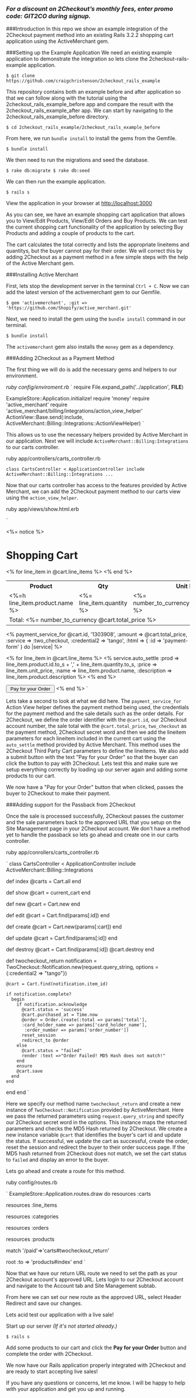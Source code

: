 ### _For a discount on 2Checkout’s monthly fees, enter promo code:  GIT2CO  during signup._

###Introduction
In this repo we show an example integration of the 2Checkout payment method
into an existing Rails 3.2.2 shopping cart application using the ActiveMerchant gem.

###Setting up the Example Application
We need an existing example application to demonstrate the integration so lets
clone the 2checkout-rails-example application.

`
$ git clone https://github.com/craigchristenson/2checkout_rails_example
`

This repository contains both an example before and after application so that
we can follow along with the tutorial using the
2checkout_rails_example_before app and compare the result with the
2checkout_rails_example_after app. We can start by navigating to the
2checkout_rails_example_before directory.

`
$ cd 2checkout_rails_example/2checkout_rails_example_before
`

From here, we run `bundle install` to install the gems from the Gemfile.

`
$ bundle install
`

We then need to run the migrations and seed the database.

`
$ rake db:migrate
$ rake db:seed
`

We can then run the example application.

`
$ rails s
`

View the application in your browser at
[http://localhost:3000](http://localhost:3000)

As you can see, we have an example shopping cart application that allows you
to View/Edit Products, View/Edit Orders and Buy Products. We can test the
current shopping cart functionality of the application by selecting Buy
Products and adding a couple of products to the cart.

The cart calculates the total correctly and lists the appropriate lineitems and
quantitys, but the buyer cannot pay for their order. We will correct this by adding
2Checkout as a payment method in a few simple steps with the help of the
Active Merchant gem.

###Installing Active Merchant

First, lets stop the development server in the terminal `Ctrl + C`. Now we can
add the latest version of the activemerchant gem to our Gemfile.

`
$ gem 'activemerchant', :git => 'https://github.com/Shopify/active_merchant.git'
`

Next, we need to install the gem using the `bundle install` command in our terminal.

`
$ bundle install
`

The `activemerchant` gem also installs the `money` gem as a dependency.

###Adding 2Checkout as a Payment Method

The first thing we will do is add the necessary gems and helpers to our environment.

_ruby config/enviroment.rb_
`
require File.expand_path('../application', __FILE__)

ExampleStore::Application.initialize!
require 'money'
require 'active_merchant'
require 'active_merchant/billing/integrations/action_view_helper'
ActionView::Base.send(:include,
                      ActiveMerchant::Billing::Integrations::ActionViewHelper)
`

This allows us to use the necessary helpers provided by Active Merchant in our
application. Next we will include `ActiveMerchant::Billing:Integrations` to
our carts controller.

ruby app/controllers/carts_controller.rb

`
class CartsController < ApplicationController
  include ActiveMerchant::Billing::Integrations
...
`

Now that our carts controller has access to the features provided by Active Merchant, we can
add the 2Checkout payment method to our carts view using the
`action_view_helper`.

ruby app/views/show.html.erb

`
<p id="notice"><%= notice %></p>

<h1>Shopping Cart</h1>

<table id="cart" class="table table-striped">
  <tr>
    <th>Product</th>
    <th>Qty</th>
    <th class="price">Unit Price</th>
    <th class="price">Full Price</th>
  </tr>
  <% for line_item in @cart.line_items %>
    <tr class="<%= cycle :odd, :even %>">
      <td><%=h line_item.product.name %></td>
      <td class="qty"><%= line_item.quantity %></td>
      <td class="price"><%= number_to_currency(line_item.unit_price) %></td>
      <td class="price"><%= number_to_currency(line_item.full_price) %></td>
    </tr>
  <% end %>
  <tr>
    <td class="total price" colspan="4">
      Total: <%= number_to_currency @cart.total_price %>
    </td>
  </tr>
</table>

<% payment_service_for @cart.id, '1303908',
                                   :amount => @cart.total_price,
                                   :service => :two_checkout,
                                   :credential2 => 'tango',
                                   :html => { :id => 'payment-form' } do |service| %>

  <% for line_item in @cart.line_items %>
    <% service.auto_settle :prod => line_item.product.id.to_s + ',' + line_item.quantity.to_s,
                         :price => line_item.unit_price,
                         :name => line_item.product.name,
                         :description => line_item.product.description %>
  <% end %>

  <input type=submit value=" Pay for your Order ">
<% end %>
`

Lets take a second to look at what we did here. The `payment_service_for`
Action View helper defines the payment method being used, the credentials
for the payment method and the sale details such as the order details. For 2Checkout,
we define the order identifier with the `@cart.id`, our 2Checkout account number,
the sale total with the `@cart.total_price`, `two_checkout` as the payment method,
2Checkout secret word and then we add the lineitem parameters for each lineitem
included in the current cart using the `auto_settle` method provided by Active Merchant.
This method uses the 2Checkout Third Party Cart parameters to define the lineitems. We
also add a submit button with the text "Pay for your Order" so that the buyer can click
the button to pay with 2Checkout. Lets test this and make sure we setup everything
correctly by loading up our server again and adding some products to our cart.


We now have a "Pay for your Order" button that when clicked, passes the buyer
to 2Checkout to make their payment.


###Adding support for the Passback from 2Checkout

Once the sale is processed successfully, 2Checkout passes the customer and the
sale parameters back to the approved URL that you setup on the Site Management
page in your 2Checkout account. We don't have a method yet to handle the
passback so lets go ahead and create one in our carts controller.

ruby app/conrollers/carts_controller.rb

`
class CartsController < ApplicationController
  include ActiveMerchant::Billing::Integrations

  def index
    @carts = Cart.all
  end

  def show
    @cart = current_cart
  end

  def new
    @cart = Cart.new
  end

  def edit
    @cart = Cart.find(params[:id])
  end

  def create
    @cart = Cart.new(params[:cart])
  end

  def update
    @cart = Cart.find(params[:id])
  end

  def destroy
    @cart = Cart.find(params[:id])
    @cart.destroy
  end

  def twocheckout_return
    notification = TwoCheckout::Notification.new(request.query_string,
      options = {:credential2 => "tango"})

    @cart = Cart.find(notification.item_id)

    if notification.complete?
      begin
        if notification.acknowledge
          @cart.status = 'success'
          @cart.purchased_at = Time.now
          @order = Order.create(:total => params['total'],
          :card_holder_name => params['card_holder_name'],
           :order_number => params['order_number'])
          reset_session
          redirect_to @order
        else
          @cart.status = "failed"
          render :text =>"Order Failed! MD5 Hash does not match!"
        end
        ensure
        @cart.save
      end
    end
  end
end
`

Here we specify our method name `twocheckout_return` and create a new instance of `TwoCheckout::Notification` provided by ActiveMerchant. 
Here we pass the returned parameters using `request.query_string` and specify our 2Checkout secret word
in the options. This instance maps the returned parameters and checks the MD5
Hash returned by 2Checkout. We create a new instance variable `@cart` that
identifies the buyer's cart id and update the status. If successful, we update
the cart as successful, create the order, reset the session and redirect the buyer
to their order success page. If the MD5 hash returned from 2Checkout does not match,
we set the cart status to `failed` and display an error to the buyer.

Lets go ahead and create a route for this method.

ruby config/routes.rb

`
ExampleStore::Application.routes.draw do
  resources :carts

  resources :line_items

  resources :categories

  resources :orders

  resources :products

  match '/paid'=>'carts#twocheckout_return'

  root :to => 'products#index'
end
`

Now that we have our return URL route we need to set the path as your 2Checkout
account's approved URL. Lets login to our 2Checkout account and navigate to the
Account tab and Site Management subtab. 

From here we can set our new route as the approved URL, select Header Redirect and save our changes.

Lets acid test our application with a live sale!

Start up our server _(If it's not started already.)_

`
$ rails s
`

Add some products to our cart and click the **Pay for your Order** button and complete the order with 2Checkout.

We now have our Rails application properly integrated with 2Checkout and are ready
to start accepting live sales!

If you have any questions or concerns, let me know. 
I will be happy to help with your application and get you up and running.
